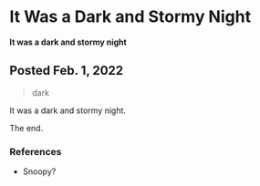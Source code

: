 # It Was a Dark and Stormy Night  

**It was a dark and stormy night**  

## Posted Feb. 1, 2022  

> dark  

It was a dark and stormy night.   

The end.  

### References
- Snoopy?  